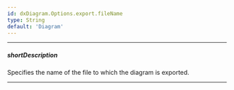 ```yaml
---
id: dxDiagram.Options.export.fileName
type: String
default: 'Diagram'
---
```

---
##### shortDescription
Specifies the name of the file to which the diagram is exported.

---
